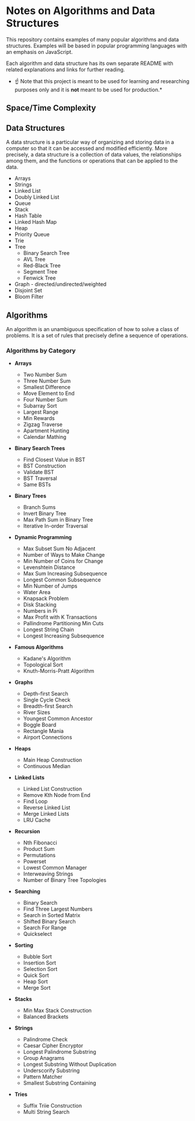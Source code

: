 # Notes on Algorithms and Data Structures

This repository contains examples of many popular algorithms and data structures. Examples will be based in popular programming languages with an emphasis on JavaScript.

Each algorithm and data structure has its own separate README with related explanations and links for further reading.

* ☝ Note that this project is meant to be used for learning and researching purposes only and it is **not** meant to be used for production.*

## Space/Time Complexity


## Data Structures
A data structure is a particular way of organizing and storing data in a computer so that it can be accessed and modified efficiently. More precisely, a data structure is a collection of data values, the relationships among them, and the functions or operations that can be applied to the data.

* Arrays
* Strings
* Linked List
* Doubly Linked List
* Queue
* Stack
* Hash Table
* Linked Hash Map
* Heap
* Priority Queue
* Trie
* Tree
    * Binary Search Tree
    * AVL Tree
    * Red-Black Tree
    * Segment Tree
    * Fenwick Tree
* Graph - directed/undirected/weighted
* Disjoint Set
* Bloom Filter

## Algorithms

An algorithm is an unambiguous specification of how to solve a class of problems. It is a set of rules that precisely define a sequence of operations.

### Algorithms by Category
* **Arrays**
  * Two Number Sum
  * Three Number Sum
  * Smallest Difference
  * Move Element to End
  * Four Number Sum
  * Subarray Sort
  * Largest Range
  * Min Rewards
  * Zigzag Traverse
  * Apartment Hunting
  * Calendar Mathing

* **Binary Search Trees**
  * Find Closest Value in BST
  * BST Construction
  * Validate BST
  * BST Traversal
  * Same BSTs

* **Binary Trees**
  * Branch Sums
  * Invert Binary Tree
  * Max Path Sum in Binary Tree
  * Iterative In-order Traversal

* **Dynamic Programming**
  * Max Subset Sum No Adjacent
  * Number of Ways to Make Change
  * Min Number of Coins for Change
  * Levenshtein Distance
  * Max Sum Increasing Subsequence
  * Longest Common Subsequence
  * Min Number of Jumps
  * Water Area
  * Knapsack Problem
  * Disk Stacking
  * Numbers in Pi
  * Max Profit with K Transactions
  * Pallindrome Partitioning Min Cuts
  * Longest String Chain
  * Longest Increasing Subsequence

* **Famous Algorithms**
  * Kadane's Algorithm
  * Topological Sort
  * Knuth-Morris-Pratt Algorithm

* **Graphs**
  * Depth-first Search
  * Single Cycle Check
  * Breadth-first Search
  * River Sizes
  * Youngest Common Ancestor
  * Boggle Board
  * Rectangle Mania
  * Airport Connections

* **Heaps**
  * Main Heap Construction
  * Continuous Median

* **Linked Lists**
  * Linked List Construction
  * Remove Kth Node from End
  * Find Loop
  * Reverse Linked List
  * Merge Linked Lists
  * LRU Cache

* **Recursion**
  * Nth Fibonacci
  * Product Sum
  * Permutations
  * Powerset
  * Lowest Common Manager
  * Interweaving Strings
  * Number of Binary Tree Topologies

* **Searching**
  * Binary Search
  * Find Three Largest Numbers
  * Search in Sorted Matrix
  * Shifted Binary Search
  * Search For Range
  * Quickselect

* **Sorting**
  * Bubble Sort
  * Insertion Sort
  * Selection Sort
  * Quick Sort
  * Heap Sort
  * Merge Sort

* **Stacks**
  * Min Max Stack Construction
  * Balanced Brackets

* **Strings**
  * Palindrome Check
  * Caesar Cipher Encryptor
  * Longest Palindrome Substring
  * Group Anagrams
  * Longest Substring Without Duplication
  * Underscorify Substring
  * Pattern Matcher
  * Smallest Substring Containing

* **Tries**
  * Suffix Triie Construction
  * Multi String Search
